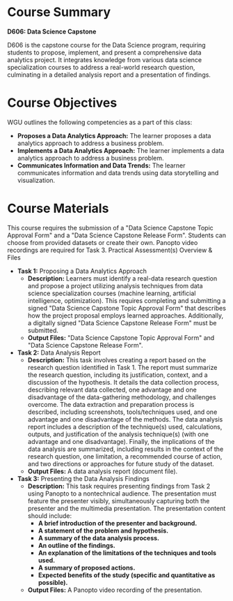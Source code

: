 # Course Summary
**D606: Data Science Capstone** 

D606 is the capstone course for the Data Science program, requiring students to propose, implement, and present a comprehensive data analytics project. It integrates knowledge from various data science specialization courses to address a real-world research question, culminating in a detailed analysis report and a presentation of findings.
# Course Objectives 
WGU outlines the following competencies as a part of this class:
- **Proposes a Data Analytics Approach:** The learner proposes a data analytics approach to address a business problem.
- **Implements a Data Analytics Approach:** The learner implements a data analytics approach to address a business problem.
- **Communicates Information and Data Trends:** The learner communicates information and data trends using data storytelling and visualization.
# Course Materials 
This course requires the submission of a "Data Science Capstone Topic Approval Form" and a "Data Science Capstone Release Form". Students can choose from provided datasets or create their own. Panopto video recordings are required for Task 3.
Practical Assessment(s) Overview & Files
- **Task 1:** Proposing a Data Analytics Approach
    - **Description:** Learners must identify a real-data research question and propose a project utilizing analysis techniques from data science specialization courses (machine learning, artificial intelligence, optimization). This requires completing and submitting a signed "Data Science Capstone Topic Approval Form" that describes how the project proposal employs learned approaches. Additionally, a digitally signed "Data Science Capstone Release Form" must be submitted.
    - **Output Files:** "Data Science Capstone Topic Approval Form" and "Data Science Capstone Release Form".
- **Task 2:** Data Analysis Report
    - **Description:** This task involves creating a report based on the research question identified in Task 1. The report must summarize the research question, including its justification, context, and a discussion of the hypothesis. It details the data collection process, describing relevant data collected, one advantage and one disadvantage of the data-gathering methodology, and challenges overcome. The data extraction and preparation process is described, including screenshots, tools/techniques used, and one advantage and one disadvantage of the methods. The data analysis report includes a description of the technique(s) used, calculations, outputs, and justification of the analysis technique(s) (with one advantage and one disadvantage). Finally, the implications of the data analysis are summarized, including results in the context of the research question, one limitation, a recommended course of action, and two directions or approaches for future study of the dataset.
    - **Output Files:** A data analysis report (document file).
- **Task 3:** Presenting the Data Analysis Findings
    - **Description:** This task requires presenting findings from Task 2 using Panopto to a nontechnical audience. The presentation must feature the presenter visibly, simultaneously capturing both the presenter and the multimedia presentation. The presentation content should include:
        - **A brief introduction of the presenter and background.**
        - **A statement of the problem and hypothesis.**
        - **A summary of the data analysis process.**
        - **An outline of the findings.**
        - **An explanation of the limitations of the techniques and tools used.**
        - **A summary of proposed actions.**
        - **Expected benefits of the study (specific and quantitative as possible).**
    - **Output Files:** A Panopto video recording of the presentation.
